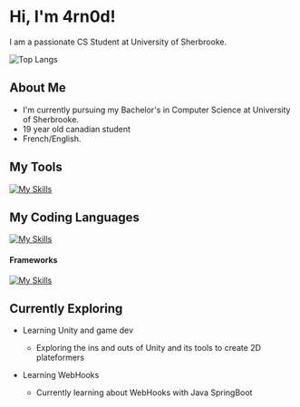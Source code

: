 # Hi, I'm 4rn0d!

I am a passionate CS Student at University of Sherbrooke.

![Top Langs](https://github-readme-stats.vercel.app/api/top-langs/?username=4rn0d&layout=compact)

## About Me

- I'm currently pursuing my Bachelor's in Computer Science at University of Sherbrooke.
- 19 year old canadian student
- French/English.

## My Tools
[![My Skills](https://skillicons.dev/icons?i=rider,webstorm,idea,vscode,visualstudio,unity,figma,materialui)](https://skillicons.dev)

## My Coding Languages
[![My Skills](https://skillicons.dev/icons?i=dart,mysql,python,java,cs,cpp,js,ts)](https://skillicons.dev)

#### Frameworks
[![My Skills](https://skillicons.dev/icons?i=angular,react,flutter,discordjs,net,nodejs,spring,firebase)](https://skillicons.dev)

## Currently Exploring
- Learning Unity and game dev
  - Exploring the ins and outs of Unity and its tools to create 2D plateformers
  
- Learning WebHooks
  - Currently learning about WebHooks with Java SpringBoot
